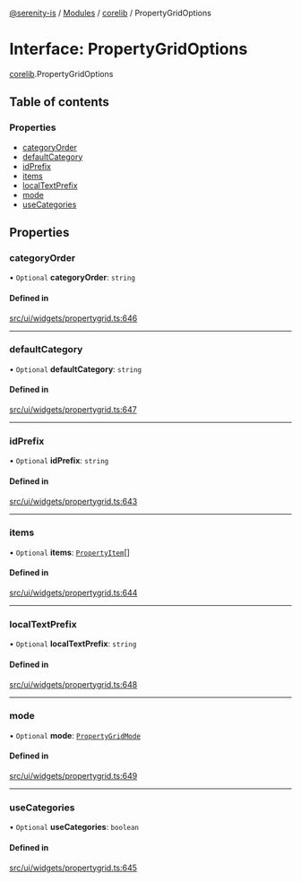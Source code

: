 [@serenity-is](../README.md) / [Modules](../modules.md) / [corelib](../modules/corelib.md) / PropertyGridOptions

# Interface: PropertyGridOptions

[corelib](../modules/corelib.md).PropertyGridOptions

## Table of contents

### Properties

- [categoryOrder](corelib.PropertyGridOptions.md#categoryorder)
- [defaultCategory](corelib.PropertyGridOptions.md#defaultcategory)
- [idPrefix](corelib.PropertyGridOptions.md#idprefix)
- [items](corelib.PropertyGridOptions.md#items)
- [localTextPrefix](corelib.PropertyGridOptions.md#localtextprefix)
- [mode](corelib.PropertyGridOptions.md#mode)
- [useCategories](corelib.PropertyGridOptions.md#usecategories)

## Properties

### categoryOrder

• `Optional` **categoryOrder**: `string`

#### Defined in

[src/ui/widgets/propertygrid.ts:646](https://github.com/serenity-is/serenity/blob/master/packages/corelib/src/ui/widgets/propertygrid.ts#line&#x3D;646)

___

### defaultCategory

• `Optional` **defaultCategory**: `string`

#### Defined in

[src/ui/widgets/propertygrid.ts:647](https://github.com/serenity-is/serenity/blob/master/packages/corelib/src/ui/widgets/propertygrid.ts#line&#x3D;647)

___

### idPrefix

• `Optional` **idPrefix**: `string`

#### Defined in

[src/ui/widgets/propertygrid.ts:643](https://github.com/serenity-is/serenity/blob/master/packages/corelib/src/ui/widgets/propertygrid.ts#line&#x3D;643)

___

### items

• `Optional` **items**: [`PropertyItem`](corelib_q.PropertyItem.md)[]

#### Defined in

[src/ui/widgets/propertygrid.ts:644](https://github.com/serenity-is/serenity/blob/master/packages/corelib/src/ui/widgets/propertygrid.ts#line&#x3D;644)

___

### localTextPrefix

• `Optional` **localTextPrefix**: `string`

#### Defined in

[src/ui/widgets/propertygrid.ts:648](https://github.com/serenity-is/serenity/blob/master/packages/corelib/src/ui/widgets/propertygrid.ts#line&#x3D;648)

___

### mode

• `Optional` **mode**: [`PropertyGridMode`](../enums/corelib.PropertyGridMode.md)

#### Defined in

[src/ui/widgets/propertygrid.ts:649](https://github.com/serenity-is/serenity/blob/master/packages/corelib/src/ui/widgets/propertygrid.ts#line&#x3D;649)

___

### useCategories

• `Optional` **useCategories**: `boolean`

#### Defined in

[src/ui/widgets/propertygrid.ts:645](https://github.com/serenity-is/serenity/blob/master/packages/corelib/src/ui/widgets/propertygrid.ts#line&#x3D;645)
